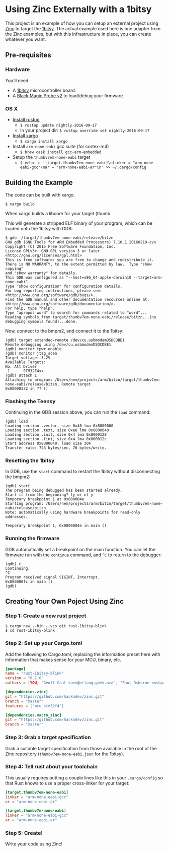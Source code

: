 # Using Zinc Externally with a 1bitsy

This project is an example of how you can setup an external project
using [Zinc](https://www.github.com/hackndev/zinc) to target
the [1bitsy](http://1bitsy.org).  The actual example used here is one
adapter from the Zinc examples, but with this infrastructure in place,
you can create whatever you want.

## Pre-requisites

### Hardware

You'll need:
* A [1bitsy](http://1bitsy.org) microcontroller board.
* A [Black Magic Probe v2](https://1bitsquared.com/collections/frontpage/products/black-magic-probe) to load/debug your firmware.

### OS X

* [Install rustup](https://www.rustup.rs)
  * `$ rustup update nightly-2016-09-17`
  * In your project dir: `$ rustup override set nightly-2016-09-17`
* [Install xargo](https://github.com/japaric/xargo)
  * `$ cargo install xargo`
* Install `arm-none-eabi` gcc suite (for cortex-m4)
  * `$ brew cask install gcc-arm-embedded`
* Setup the `thumbv7em-none-eabi` target
  * `$ echo -e '[target.thumbv7em-none-eabi]\nlinker = "arm-none-eabi-gcc"\nar = "arm-none-eabi-ar"\n' >> ~/.cargo/config`

## Building the Example

The code can be built with xargo.

```
$ xargo build
```

When xargo builds a libcore for your target (thumb

This will generate a stripped ELF binary of your program, which can be loaded onto the 1bitsy with GDB:

```
$ gdb ./target/thumbv7em-none-eabi/release/bitzn
GNU gdb (GNU Tools for ARM Embedded Processors) 7.10.1.20160210-cvs
Copyright (C) 2015 Free Software Foundation, Inc.
License GPLv3+: GNU GPL version 3 or later <http://gnu.org/licenses/gpl.html>
This is free software: you are free to change and redistribute it.
There is NO WARRANTY, to the extent permitted by law.  Type "show copying"
and "show warranty" for details.
This GDB was configured as "--host=x86_64-apple-darwin10 --target=arm-none-eabi".
Type "show configuration" for configuration details.
For bug reporting instructions, please see:
<http://www.gnu.org/software/gdb/bugs/>.
Find the GDB manual and other documentation resources online at:
<http://www.gnu.org/software/gdb/documentation/>.
For help, type "help".
Type "apropos word" to search for commands related to "word"...
Reading symbols from target/thumbv7em-none-eabi/release/bitzn...(no debugging symbols found)...done.
```

Now, connect to the bmpm2, and connect it to the 1bitsy:
```
(gdb) target extended-remote /dev/cu.usbmodemD5DCDBE1
Remote debugging using /dev/cu.usbmodemD5DCDBE1
(gdb) monitor tpwr enable
(gdb) monitor jtag_scan
Target voltage: 3.2V
Available Targets:
No. Att Driver
 1      STM32F4xx
(gdb) attach 1
Attaching to program: /Users/nem/projects/arm/bitzn/target/thumbv7em-none-eabi/release/bitzn, Remote target
0x08000332 in ?? ()
```

### Flashing the Teensy

Continuing in the GDB session above, you can run the `load` command:
```
(gdb) load
Loading section .vector, size 0x40 lma 0x8000000
Loading section .text, size 0xe8 lma 0x8000040
Loading section .init, size 0x4 lma 0x8000128
Loading section .fini, size 0x4 lma 0x800012c
Start address 0x8000040, load size 304
Transfer rate: 723 bytes/sec, 76 bytes/write.
```

### Resetting the 1bitsy

In GDB, use the `start` command to restart the 1bitsy without disconnecting the bmpm2:
```
(gdb) start
The program being debugged has been started already.
Start it from the beginning? (y or n) y
Temporary breakpoint 1 at 0x800004e
Starting program: /Users/nem/projects/arm/bitzn/target/thumbv7em-none-eabi/release/bitzn 
Note: automatically using hardware breakpoints for read-only addresses.

Temporary breakpoint 1, 0x0800004e in main ()
```

### Running the firmware

GDB automatically set a breakpoint on the main function. You can let the firmware run with the `continue` command, and `^C` to return to the debugger:
```
(gdb) c
Continuing.
^C
Program received signal SIGINT, Interrupt.
0x080000fc in main ()
(gdb) 
```


## Creating Your Own Poject Using Zinc

### Step 1: Create a new rust project

```
$ cargo new --bin --vcs git rust-1bitsy-blink
$ cd rust-1bitsy-blink
```

### Step 2: Set up your Cargo.toml

Add the following to Cargo.toml, replacing the information preset here
with information that makes sense for your MCU, binary, etc.

```toml
[package]
name = "rust-1bitsy-blink"
version = "0.1.0"
authors = [YOU, "Geoff Cant <nem@erlang.geek.nz>", "Paul Osborne <osbpau@gmail.com>"]

[dependencies.zinc]
git = "https://github.com/hackndev/zinc.git"
branch = "master"
features = ["mcu_stm32f4"]

[dependencies.macro_zinc]
git = "https://github.com/hackndev/zinc.git"
branch = "master"
```

### Step 3: Grab a target specification

Grab a suitable target specification from those available in the root
of the Zinc repository (`thumbv7em-none-eabi.json` for the 1bitsy).

### Step 4: Tell rust about your toolchain

This usually requires putting a couple lines like this in your
`.cargo/config` so that Rust knows to use a proper cross-linker for
your target:

```toml
[target.thumbv7em-none-eabi]
linker = "arm-none-eabi-gcc"
ar = "arm-none-eabi-ar"

[target.thumbv7m-none-eabi]
linker = "arm-none-eabi-gcc"
ar = "arm-none-eabi-ar"
```

### Step 5: Create!

Write your code using Zinc!
